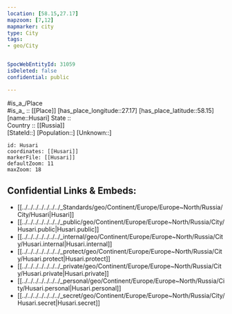 ```yaml
---
location: [58.15,27.17] 
mapzoom: [7,12] 
mapmarker: city 
type: City
tags:
- geo/City


SpocWebEntityId: 31059
isDeleted: false
confidential: public

---
```

#is_a_/Place  
#is_a_ :: [[Place]] 
[has_place_longitude::27.17] 
[has_place_latitude::58.15] 
[name::Husari] 
State ::  
Country :: [[Russia]]  
[StateId::] 
[Population::] 
[Unknown::] 


```leaflet
id: Husari
coordinates: [[Husari]] 
markerFile: [[Husari]] 
defaultZoom: 11 
maxZoom: 18
```


## Confidential Links & Embeds: 
- [[../../../../../../../_Standards/geo/Continent/Europe/Europe~North/Russia/City/Husari|Husari]] 
- [[../../../../../../../_public/geo/Continent/Europe/Europe~North/Russia/City/Husari.public|Husari.public]] 
- [[../../../../../../../_internal/geo/Continent/Europe/Europe~North/Russia/City/Husari.internal|Husari.internal]] 
- [[../../../../../../../_protect/geo/Continent/Europe/Europe~North/Russia/City/Husari.protect|Husari.protect]] 
- [[../../../../../../../_private/geo/Continent/Europe/Europe~North/Russia/City/Husari.private|Husari.private]] 
- [[../../../../../../../_personal/geo/Continent/Europe/Europe~North/Russia/City/Husari.personal|Husari.personal]] 
- [[../../../../../../../_secret/geo/Continent/Europe/Europe~North/Russia/City/Husari.secret|Husari.secret]] 
